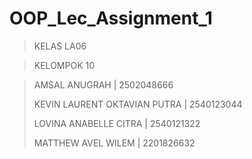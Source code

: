 # OOP_Lec_Assignment_1

> KELAS LA06

> KELOMPOK 10

> AMSAL ANUGRAH | 2502048666
> 
> KEVIN LAURENT OKTAVIAN PUTRA | 2540123044
> 
> LOVINA ANABELLE CITRA | 2540121322
> 
> MATTHEW AVEL WILEM | 2201826632
